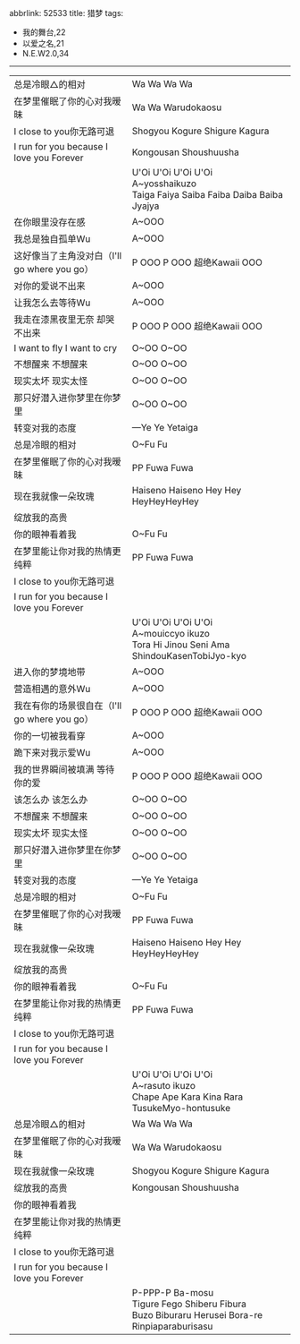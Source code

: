 abbrlink: 52533
title: 猎梦
tags:
  - 我的舞台,22
  - 以爱之名,21
  - N.E.W2.0,34
---
|      |      |
|--|--|
|总是冷眼△的相对|Wa Wa Wa Wa |
|在梦里催眠了你的心对我暧昧|Wa Wa Warudokaosu|
|I close to you你无路可退|Shogyou Kogure Shigure Kagura|
|I run for you because I love you Forever|Kongousan Shoushuusha|
|      |U'Oi U'Oi U'Oi U'Oi<br>A~yosshaikuzo<br>Taiga Faiya Saiba Faiba Daiba Baiba Jyajya|
|在你眼里没存在感|A~OOO|
|我总是独自孤单Wu|A~OOO|
|这好像当了主角没对白（I'll go where you go）|P OOO P OOO 超绝Kawaii OOO|
|对你的爱说不出来|A~OOO|
|让我怎么去等待Wu|A~OOO|
|我走在漆黑夜里无奈 却哭不出来|P OOO P OOO 超绝Kawaii OOO|
|I want to fly I want to cry|O~OO O~OO|
|不想醒来 不想醒来|O~OO O~OO|
|现实太坏 现实太怪|O~OO O~OO|
|那只好潜入进你梦里在你梦里|O~OO O~OO|
|转变对我的态度|—Ye Ye Yetaiga|
|总是冷眼的相对|O~Fu Fu|
|在梦里催眠了你的心对我暧昧|PP Fuwa Fuwa|
|现在我就像一朵玫瑰|Haiseno Haiseno Hey Hey HeyHeyHeyHey|
|绽放我的高贵|      |
|你的眼神看着我|O~Fu Fu|
|在梦里能让你对我的热情更纯粹|PP Fuwa Fuwa|
|I close to you你无路可退|      |
|I run for you because I love you Forever|      |
|      |U'Oi U'Oi U'Oi U'Oi<br>A~mouiccyo ikuzo<br>Tora Hi Jinou Seni Ama ShindouKasenTobiJyo-kyo|
|进入你的梦境地带|A~OOO|
|营造相遇的意外Wu|A~OOO|
|我在有你的场景很自在（I'll go where you go）|P OOO P OOO 超绝Kawaii OOO|
|你的一切被我看穿|A~OOO|
|跪下来对我示爱Wu|A~OOO|
|我的世界瞬间被填满 等待你的爱|P OOO P OOO 超绝Kawaii OOO|
|该怎么办 该怎么办|O~OO O~OO|
|不想醒来 不想醒来|O~OO O~OO|
|现实太坏 现实太怪|O~OO O~OO|
|那只好潜入进你梦里在你梦里|O~OO O~OO|
|转变对我的态度|—Ye Ye Yetaiga|
|总是冷眼的相对|O~Fu Fu|
|在梦里催眠了你的心对我暧昧|PP Fuwa Fuwa|
|现在我就像一朵玫瑰|Haiseno Haiseno Hey Hey HeyHeyHeyHey|
|绽放我的高贵|      |
|你的眼神看着我|O~Fu Fu|
|在梦里能让你对我的热情更纯粹|PP Fuwa Fuwa|
|I close to you你无路可退|      |
|I run for you because I love you Forever|      |
|      |U'Oi U'Oi U'Oi U'Oi<br>A~rasuto ikuzo<br>Chape Ape Kara Kina Rara TusukeMyo-hontusuke|
|总是冷眼△的相对|Wa Wa Wa Wa |
|在梦里催眠了你的心对我暧昧|Wa Wa Warudokaosu|
|现在我就像一朵玫瑰|Shogyou Kogure Shigure Kagura|
|绽放我的高贵|Kongousan Shoushuusha|
|你的眼神看着我|      |
|在梦里能让你对我的热情更纯粹|      |
|I close to you你无路可退|      |
|I run for you because I love you Forever|      |
|      |P-PPP-P Ba-mosu<br>Tigure Fego Shiberu Fibura<br>Buzo Biburaru Herusei Bora-re<br>Rinpiaparaburisasu|
